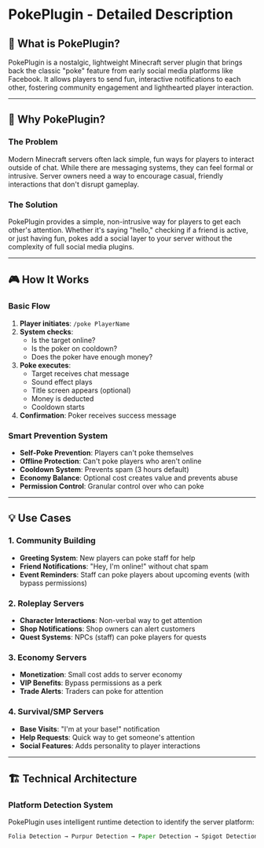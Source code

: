 # PokePlugin - Detailed Description

## 🎯 What is PokePlugin?

PokePlugin is a nostalgic, lightweight Minecraft server plugin that brings back the classic "poke" feature from early social media platforms like Facebook. It allows players to send fun, interactive notifications to each other, fostering community engagement and lighthearted player interaction.

---

## 🌟 Why PokePlugin?

### The Problem
Modern Minecraft servers often lack simple, fun ways for players to interact outside of chat. While there are messaging systems, they can feel formal or intrusive. Server owners need a way to encourage casual, friendly interactions that don't disrupt gameplay.

### The Solution
PokePlugin provides a simple, non-intrusive way for players to get each other's attention. Whether it's saying "hello," checking if a friend is active, or just having fun, pokes add a social layer to your server without the complexity of full social media plugins.

---

## 🎮 How It Works

### Basic Flow
1. **Player initiates**: `/poke PlayerName`
2. **System checks**:
   - Is the target online?
   - Is the poker on cooldown?
   - Does the poker have enough money?
3. **Poke executes**:
   - Target receives chat message
   - Sound effect plays
   - Title screen appears (optional)
   - Money is deducted
   - Cooldown starts
4. **Confirmation**: Poker receives success message

### Smart Prevention System
- **Self-Poke Prevention**: Players can't poke themselves
- **Offline Protection**: Can't poke players who aren't online
- **Cooldown System**: Prevents spam (3 hours default)
- **Economy Balance**: Optional cost creates value and prevents abuse
- **Permission Control**: Granular control over who can poke

---

## 💡 Use Cases

### 1. Community Building
- **Greeting System**: New players can poke staff for help
- **Friend Notifications**: "Hey, I'm online!" without chat spam
- **Event Reminders**: Staff can poke players about upcoming events (with bypass permissions)

### 2. Roleplay Servers
- **Character Interactions**: Non-verbal way to get attention
- **Shop Notifications**: Shop owners can alert customers
- **Quest Systems**: NPCs (staff) can poke players for quests

### 3. Economy Servers
- **Monetization**: Small cost adds to server economy
- **VIP Benefits**: Bypass permissions as a perk
- **Trade Alerts**: Traders can poke for attention

### 4. Survival/SMP Servers
- **Base Visits**: "I'm at your base!" notification
- **Help Requests**: Quick way to get someone's attention
- **Social Features**: Adds personality to player interactions

---

## 🏗️ Technical Architecture

### Platform Detection System
PokePlugin uses intelligent runtime detection to identify the server platform:

```java
Folia Detection → Purpur Detection → Paper Detection → Spigot Detection → Bukkit Fallback